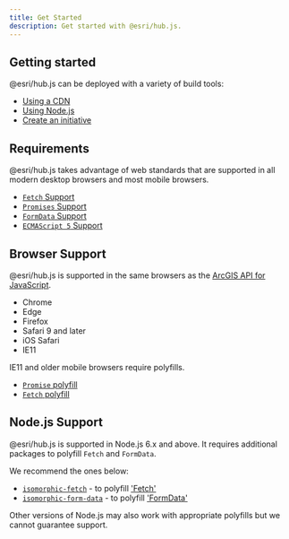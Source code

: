 ```yaml
---
title: Get Started
description: Get started with @esri/hub.js.
---
```


## Getting started

@esri/hub.js can be deployed with a variety of build tools:

* [Using a CDN](./from-a-cdn/)
* [Using Node.js](./node/)
* [Create an initiative](./create-an-initiative/)
<!-- * [Using ES6 modules](./using-es6/) -->

## Requirements

@esri/hub.js takes advantage of web standards that are supported in all modern desktop browsers and most mobile browsers.

* [`Fetch` Support](https://caniuse.com/#feat=fetch)
* [`Promises` Support](https://caniuse.com/#feat=promises)
* [`FormData` Support](https://caniuse.com/#feat=xhr2)
* [`ECMAScript 5` Support](https://caniuse.com/#feat=es5)

## Browser Support

@esri/hub.js is supported in the same browsers as the [ArcGIS API for JavaScript](https://developers.arcgis.com/javascript/latest/guide/system-requirements/index.html#supported-browsers).

* Chrome
* Edge
* Firefox
* Safari 9 and later
* iOS Safari
* IE11

IE11 and older mobile browsers require polyfills.

* [`Promise` polyfill](https://github.com/stefanpenner/es6-promise)
* [`Fetch` polyfill](https://github.com/matthew-andrews/isomorphic-fetch)

## Node.js Support

@esri/hub.js is supported in Node.js 6.x and above. It requires additional packages to polyfill `Fetch` and `FormData`.

We recommend the ones below:

* [`isomorphic-fetch`](https://www.npmjs.com/package/isomorphic-fetch) - to polyfill ['Fetch'](https://developer.mozilla.org/en-US/docs/Web/API/Fetch_API)
* [`isomorphic-form-data`](https://github.com/form-data/isomorphic-form-data) - to polyfill ['FormData'](https://developer.mozilla.org/en-US/docs/Web/API/FormData)

Other versions of Node.js may also work with appropriate polyfills but we cannot guarantee support.